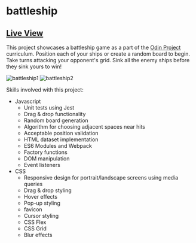 # battleship

## [Live View](https://snaeem3.github.io/battleship)



This project showcases a battleship game as a part of the [Odin Project](https://www.theodinproject.com/lessons/node-path-javascript-battleship) curriculum. Position each of your ships or create a random board to begin. Take turns attacking your opponent's grid. Sink all the enemy ships before they sink yours to win!

![battleship1](https://user-images.githubusercontent.com/11710951/230256378-aa335800-c58f-4c70-aea1-0eccb566d05c.PNG)
![battleship2](https://user-images.githubusercontent.com/11710951/230256380-dc3979aa-0b4c-4ca3-ae41-3d8a6e11e0fd.PNG)

Skills involved with this project:

- Javascript
  - Unit tests using Jest
  - Drag & drop functionality
  - Random board generation
  - Algorithm for choosing adjacent spaces near hits
  - Acceptable position validation
  - HTML dataset implementation
  - ES6 Modules and Webpack
  - Factory functions
  - DOM manipulation
  - Event listeners
- CSS
  - Responsive design for portrait/landscape screens using media queries
  - Drag & drop styling
  - Hover effects
  - Pop-up styling
  - favicon
  - Cursor styling
  - CSS Flex
  - CSS Grid
  - Blur effects
